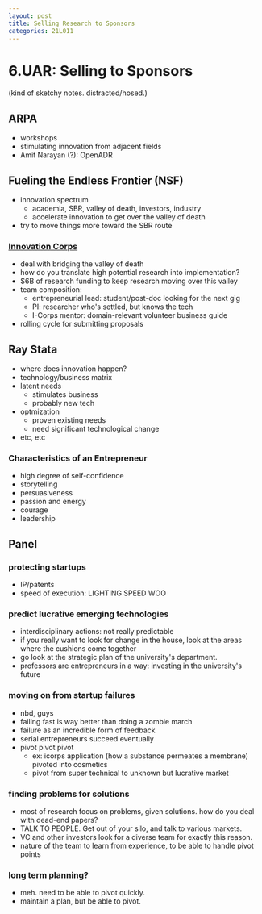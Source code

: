 ```yaml
---
layout: post
title: Selling Research to Sponsors
categories: 21L011
---
```


# 6.UAR: Selling to Sponsors

(kind of sketchy notes. distracted/hosed.)

## ARPA
- workshops
- stimulating innovation from adjacent fields
- Amit Narayan (?): OpenADR

## Fueling the Endless Frontier (NSF)
- innovation spectrum
	- academia, SBR, valley of death, investors, industry
	- accelerate innovation to get over the valley of death
- try to move things more toward the SBR route
### [Innovation Corps](http://www.nsf.gov/news/special_reports/i-corps/)
- deal with bridging the valley of death
- how do you translate high potential research into implementation?
- $6B of research funding to keep research moving over this valley
- team composition:
	- entrepreneurial lead: student/post-doc looking for the next gig
	- PI: researcher who's settled, but knows the tech
	- I-Corps mentor: domain-relevant volunteer business guide
- rolling cycle for submitting proposals

## Ray Stata
- where does innovation happen?
- technology/business matrix
- latent needs
	- stimulates business
	- probably new tech
- optmization
	- proven existing needs
	- need significant technological change
- etc, etc

### Characteristics of an Entrepreneur
- high degree of self-confidence
- storytelling
- persuasiveness
- passion and energy
- courage
- leadership

## Panel
### protecting startups
- IP/patents
- speed of execution: LIGHTING SPEED WOO
### predict lucrative emerging technologies
- interdisciplinary actions: not really predictable
- if you really want to look for change in the house, look at the areas where the cushions come together
- go look at the strategic plan of the university's department.
- professors are entrepreneurs in a way: investing in the university's future
### moving on from startup failures
- nbd, guys
- failing fast is way better than doing a zombie march
- failure as an incredible form of feedback
- serial entrepreneurs succeed eventually
- pivot pivot pivot
	- ex: icorps application (how a substance permeates a membrane) pivoted into cosmetics
	- pivot from super technical to unknown but lucrative market

### finding problems for solutions
- most of research focus on problems, given solutions. how do you deal with dead-end papers?
- TALK TO PEOPLE. Get out of your silo, and talk to various markets.
- VC and other investors look for a diverse team for exactly this reason.
- nature of the team to learn from experience, to be able to handle pivot points

### long term planning?
- meh. need to be able to pivot quickly.
- maintain a plan, but be able to pivot.
